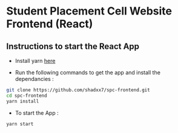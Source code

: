 # Student Placement Cell Website Frontend (React)

## Instructions to start the React App

- Install yarn [here](https://yarnpkg.com/en/docs/install)

- Run the following commands to get the app and install the dependancies :

```bash
git clone https://github.com/shadxx7/spc-frontend.git
cd spc-frontend
yarn install
```

- To start the App :

```bash
yarn start
```
